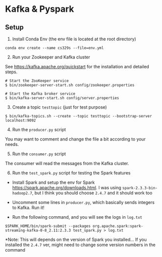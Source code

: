 # Kafka & Pyspark 

## Setup

1. Install Conda Env (the env file is located at the root directory)

```
conda env create --name cs329s --file=env.yml
```

2. Run your Zookeeper and Kafka cluster

See https://kafka.apache.org/quickstart for the installation and detailed steps.

```
# Start the ZooKeeper service
$ bin/zookeeper-server-start.sh config/zookeeper.properties

# Start the Kafka broker service
$ bin/kafka-server-start.sh config/server.properties
```

3. Create a topic `testtopic` (just for test purpose)

```
$ bin/kafka-topics.sh --create --topic testtopic --bootstrap-server localhost:9092
```

4. Run the `producer.py` script

You may want to comment and change the file a bit according to your needs.

5. Run the `consumer.py` script

The consumer will read the messages from the Kafka cluster.

6. Run the `test_spark.py` script for testing the Spark features

- Install Spark and setup the env for Spark https://spark.apache.org/downloads.html. I was using `spark-2.3.3-bin-hadoop2.7`, but I think you should choose `2.4.7` and it should work too 

- Uncomment some lines in `producer.py`, which basically sends integers to Kafka. Run it!

- Run the following command, and you will see the logs in `log.txt`

```
$SPARK_HOME/bin/spark-submit --packages org.apache.spark:spark-streaming-kafka-0-8_2.11:2.3.3 test_spark.py > log.txt
```

*Note: This will depends on the version of Spark you installed... If you installed the `2.4.7` ver, might need to change some version numbers in the command









